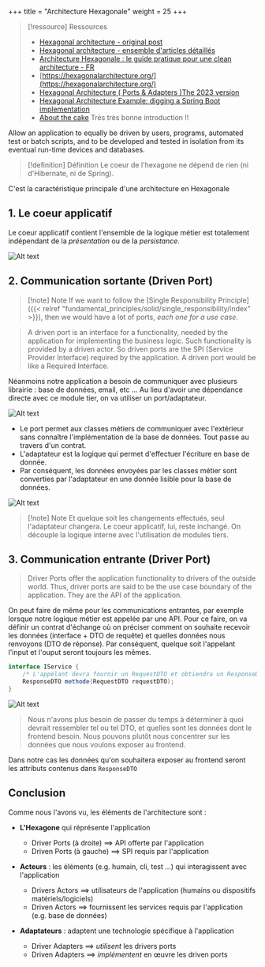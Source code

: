 +++
title = "Architecture Hexagonale"
weight = 25
+++

> [!ressource] Ressources
> - [Hexagonal architecture - original post](https://alistair.cockburn.us/hexagonal-architecture/)
> - [Hexagonal architecture - ensemble d'articles détaillés](https://jmgarridopaz.github.io/content/articles.html)
> - [Architecture Hexagonale : le guide pratique pour une clean architecture - FR](https://beyondxscratch.com/fr/2018/09/11/architecture-hexagonale-le-guide-pratique-pour-une-clean-architecture/)
> - [https://hexagonalarchitecture.org/](https://hexagonalarchitecture.org/)
> - [Hexagonal Architecture ( Ports & Adapters )The 2023 version](https://alistaircockburn.com/Hexagonal%20Budapest%2023-05-18.pdf)
> - [Hexagonal Architecture Example: digging a Spring Boot implementation](https://beyondxscratch.com/2020/08/23/hexagonal-architecture-example-digging-a-spring-boot-implementation/)
> - [About the cake](https://theannotatedhexagon.substack.com/p/about-the-cake) Très très bonne introduction !!

Allow an application to equally be driven by users, programs, automated test or batch scripts, and to be developed and tested in isolation from its eventual run-time devices and databases.

> [!definition] Définition
>  Le coeur de l'hexagone ne dépend de rien (ni d'Hibernate, ni de Spring).

C'est la caractéristique principale d'une architecture en Hexagonale


## 1. Le coeur applicatif

Le coeur applicatif contient l'ensemble de la logique métier est totalement indépendant de la _présentation_ ou de la _persistance_.

![Alt text](layered_architecture/hexagonale/images/hexa1.png)

## 2. Communication sortante (Driven Port)

> [!note] Note
> If we want to follow the [Single Responsibility Principle]({{< relref "fundamental_principles/solid/single_responsibility/index" >}}), then we would have a lot of ports, _each one for a use case_.


> A driven port is an interface for a functionality, needed by the application for implementing the business logic. Such functionality is provided by a driven actor. So driven ports are the SPI (Service Provider Interface) required by the application. A driven port would be like a Required Interface.

Néanmoins notre application a besoin de communiquer avec plusieurs librairie : base de données, email, etc ...
Au lieu d'avoir une dépendance directe avec ce module tier, on va utiliser un port/adaptateur.

![Alt text](layered_architecture/hexagonale/images/hexa2.png)

- Le port permet aux classes métiers de communiquer avec l'extérieur sans connaître l'implémentation de la base de données. Tout passe au travers d'un contrat.
- L'adaptateur est la logique qui permet d'effectuer l'écriture en base de donnée.
- Par conséquent, les données envoyées par les classes métier sont converties par l'adaptateur en une donnée lisible pour la base de données.

![Alt text](layered_architecture/hexagonale/images/hexa3.png)

> [!note] Note
> Et quelque soit les changements effectués, seul l'adaptateur changera. Le coeur applicatif, lui, reste inchangé. On découple la logique interne avec l'utilisation de modules tiers.

## 3. Communication entrante (Driver Port)

> Driver Ports offer the application functionality to drivers of the outside world. Thus, driver ports are said to be the use case boundary of the application. They are the API of the application.

On peut faire de même pour les communications entrantes, par exemple lorsque notre logique métier est appelée par une API.
Pour ce faire, on va définir un contrat d'échange où on préciser comment on souhaite recevoir les données (interface + DTO de requête) et quelles données nous renvoyons (DTO de réponse). Par conséquent, quelque soit l'appelant l'input et l'ouput seront toujours les mêmes.

```java
interface IService {
    /* L'appelant devra fournir un RequestDTO et obtiendra un ResponseDTO */
    ResponseDTO methode(RequestDTO requestDTO);
}
```

![Alt text](layered_architecture/hexagonale/images/hexa4.png)

> Nous n'avons plus besoin de passer du temps à déterminer à quoi devrait ressembler tel ou tel DTO, et quelles sont les données dont le frontend besoin. Nous pouvons plutôt nous concentrer sur les données que nous voulons exposer au frontend.

Dans notre cas les données qu'on souhaitera exposer au frontend seront les attributs contenus dans `ResponseDTO`

## Conclusion

Comme nous l'avons vu, les éléments de l'architecture sont :

- **L'Hexagone** qui réprésente l'application

  - Driver Ports (à droite) ==> API offerte par l'application
  - Driven Ports (à gauche) ==> SPI requis par l'application

- **Acteurs** : les éléments (e.g. humain, cli, test ...) qui interagissent avec l'application

  - Drivers Actors ==> utilisateurs de l'application (humains ou dispositifs matériels/logiciels)
  - Driven Actors ==> fournissent les services requis par l'application (e.g. base de données)

- **Adaptateurs** : adaptent une technologie spécifique à l'application
  - Driver Adapters ==> _utilisent_ les drivers ports
  - Driven Adapters ==> _implémentent_ en œuvre les driven ports
